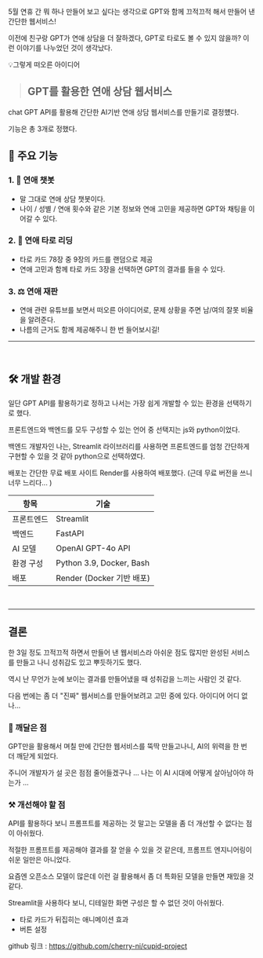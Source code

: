 5월 연휴 간 뭐 하나 만들어 보고 싶다는 생각으로 GPT와 함께 끄적끄적 해서 만들어 낸 간단한 웹서비스!

이전에 친구랑 GPT가 연애 상담을 더 잘하겠다, GPT로 타로도 볼 수 있지 않을까? 이런 이야기를 나누었던 것이 생각났다.

💡그렇게 떠오른 아이디어

> ## GPT를 활용한 연애 상담 웹서비스

chat GPT API를 활용해 간단한 AI기반 연애 상담 웹서비스를 만들기로 결정헀다.

기능은 총 3개로 정했다.
## 📌 주요 기능
### 1. 💬 연애 챗봇 
- 말 그대로 연애 상담 챗봇이다.
- 나이 / 성별 / 연애 횟수와 같은 기본 정보와 연애 고민을 제공하면 GPT와 채팅을 이어갈 수 있다.

### 2. 🔮 연애 타로 리딩
- 타로 카드 78장 중 9장의 카드를 랜덤으로 제공
- 연애 고민과 함께 타로 카드 3장을 선택하면 GPT의 결과를 들을 수 있다.

### 3. ⚖️ 연애 재판
- 연애 관련 유튜브를 보면서 떠오른 아이디어로, 문제 상황을 주면 남/여의 잘못 비율을 알려준다.
- 나름의 근거도 함께 제공해주니 한 번 들어보시길!


---
<br>

## 🛠️ 개발 환경

일단 GPT API를 활용하기로 정하고 나서는 가장 쉽게 개발할 수 있는 환경을 선택하기로 했다.

프론트엔드와 백엔드를 모두 구성할 수 있는 언어 중 선택지는 js와 python이었다.  

백엔드 개발자인 나는, Streamlit 라이브러리를 사용하면 프론트엔드를 엄청 간단하게 구현할 수 있을 것 같아 python으로 선택하였다.

배포는 간단한 무료 배포 사이트 Render를 사용하여 배포했다.
(근데 무료 버전을 쓰니 너무 느리다... )



| 항목 | 기술 |
|------|------|
| 프론트엔드 | Streamlit |
| 백엔드 | FastAPI |
| AI 모델 | OpenAI GPT-4o API |
| 환경 구성 | Python 3.9, Docker, Bash |
| 배포 | Render (Docker 기반 배포) |

<br>

---

## 결론
한 3일 정도 끄적끄적 하면서 만들어 낸 웹서비스라 아쉬운 점도 많지만 완성된 서비스를 만들고 나니 성취감도 있고 뿌듯하기도 했다.

역시 난 무언가 눈에 보이는 결과를 만들어냈을 때 성취감을 느끼는 사람인 것 같다.

다음 번에는 좀 더 "진짜" 웹서비스를 만들어보려고 고민 중에 있다.
아이디어 어디 없나...

### 🔎 깨달은 점
GPT만을 활용해서 며칠 만에 간단한 웹서비스를 뚝딱 만들고나니, AI의 위력을 한 번 더 깨닫게 되었다.

주니어 개발자가 설 곳은 점점 줄어들겠구나 ... 
나는 이 AI 시대에 어떻게 살아남아야 하는가 ...


### ⚒️ 개선해야 할 점
API를 활용하다 보니 프롬프트를 제공하는 것 말고는 모델을 좀 더 개선할 수 없다는 점이 아쉬웠다.

적절한 프롬프트를 제공해야 결과를 잘 얻을 수 있을 것 같은데, 프롬프트 엔지니어링이 쉬운 일만은 아니었다.

요즘엔 오픈소스 모델이 많은데 이런 걸 활용해서 좀 더 특화된 모델을 만들면 재밌을 것 같다. 

Streamlit을 사용하다 보니, 디테일한 화면 구성은 할 수 없던 것이 아쉬웠다.
- 타로 카드가 뒤집히는 애니메이션 효과
- 버튼 설정




github 링크 : https://github.com/cherry-ni/cupid-project
